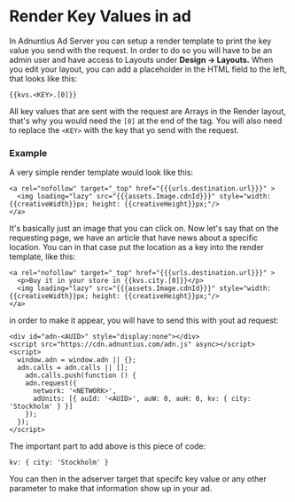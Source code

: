 # Render Key Values in ad

In Adnuntius Ad Server you can setup a render template to print the key value you send with the request. In order to do so you will have to be an admin user and have access to Layouts under **Design -> Layouts.** When you edit your layout, you can add a placeholder in the HTML field to the left, that looks like this:

```
{{kvs.<KEY>.[0]}}
```

All key values that are sent with the request are Arrays in the Render layout, that's why you would need the `[0]` at the end of the tag. You will also need to replace the `<KEY>` with the key that yo send with the request.&#x20;

### **Example**

A very simple render template would look like this:

```
<a rel="nofollow" target="_top" href="{{{urls.destination.url}}}" >
  <img loading="lazy" src="{{{assets.Image.cdnId}}}" style="width: {{creativeWidth}}px; height: {{creativeHeight}}px;"/>
</a>
```

It's basically just an image that you can click on. Now let's say that on the requesting page, we have an article that have news about a specific location. You can in that case put the location as a key into the render template, like this:

```
<a rel="nofollow" target="_top" href="{{{urls.destination.url}}}" >
  <p>Buy it in your store in {{kvs.city.[0]}}</p>
  <img loading="lazy" src="{{{assets.Image.cdnId}}}" style="width: {{creativeWidth}}px; height: {{creativeHeight}}px;"/>
</a>
```

in order to make it appear, you will have to send this with yout ad request:

```
<div id="adn-<AUID>" style="display:none"></div>
<script src="https://cdn.adnuntius.com/adn.js" async></script>
<script>
  window.adn = window.adn || {}; 
  adn.calls = adn.calls || []; 
	adn.calls.push(function () {
    adn.request({
      network: '<NETWORK>', 
      adUnits: [{ auId: '<AUID>', auW: 0, auH: 0, kv: { city: 'Stockholm' } }] 
    }); 
  });
</script>
```

The important part to add above is this piece of code:

```
kv: { city: 'Stockholm' }
```

You can then in the adserver target that specifc key value or any other parameter to make that information show up in your ad.
